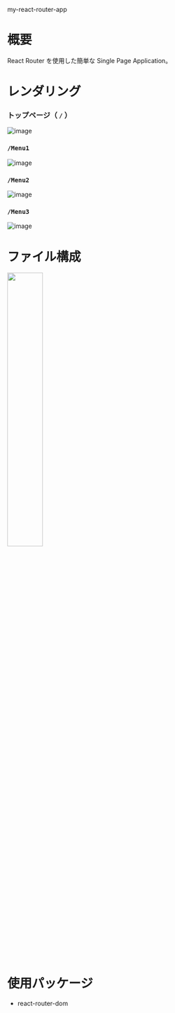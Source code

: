 my-react-router-app

# 概要

React Router を使用した簡単な Single Page Application。

# レンダリング

### トップページ（ `/` ）
![image](https://user-images.githubusercontent.com/59589496/106106805-6d791e00-6189-11eb-9b6b-3d9e2936ec13.png)

### `/Menu1`
![image](https://user-images.githubusercontent.com/59589496/106107533-643c8100-618a-11eb-965d-c2c7835383e2.png)

### `/Menu2`
![image](https://user-images.githubusercontent.com/59589496/106107705-964de300-618a-11eb-9d45-091e7ed5cae1.png)

### `/Menu3`
![image](https://user-images.githubusercontent.com/59589496/106107804-baa9bf80-618a-11eb-9670-c14d481bf5d8.png)

# ファイル構成

<img src="https://user-images.githubusercontent.com/59589496/106108033-1116fe00-618b-11eb-8f03-136b2c226ce7.png" width="40%">

# 使用パッケージ

- react-router-dom

